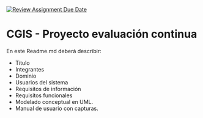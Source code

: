 [![Review Assignment Due Date](https://classroom.github.com/assets/deadline-readme-button-24ddc0f5d75046c5622901739e7c5dd533143b0c8e959d652212380cedb1ea36.svg)](https://classroom.github.com/a/aMYFqSAE)
# CGIS - Proyecto evaluación continua

En este Readme.md deberá describir:
- Título
- Integrantes
- Dominio
- Usuarios del sistema
- Requisitos de información
- Requisitos funcionales
- Modelado conceptual en UML.
- Manual de usuario con capturas.
